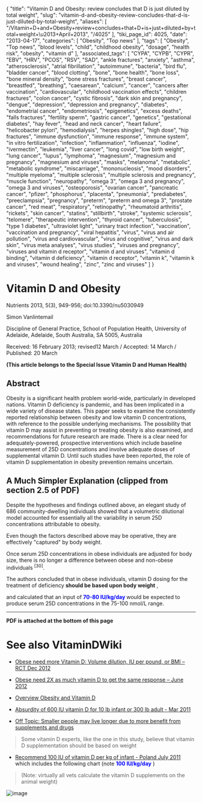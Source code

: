 {
    "title": "Vitamin D and Obesity: review concludes that D is just diluted by total weight",
    "slug": "vitamin-d-and-obesity-review-concludes-that-d-is-just-diluted-by-total-weight",
    "aliases": [
        "/Vitamin+D+and+Obesity+review+concludes+that+D+is+just+diluted+by+total+weight+\u2013+April+2013",
        "/4025"
    ],
    "tiki_page_id": 4025,
    "date": "2013-04-17",
    "categories": [
        "Obesity",
        "Top news"
    ],
    "tags": [
        "Obesity",
        "Top news",
        "blood levels",
        "child",
        "childhood obesity",
        "dosage",
        "health risk",
        "obesity",
        "vitamin d"
    ],
    "associated_tags": [
        "CYPA",
        "CYPB",
        "CYPR",
        "EBV",
        "HRV",
        "PCOS",
        "RSV",
        "SAD",
        "ankle fractures",
        "anxiety",
        "asthma",
        "atherosclerosis",
        "atrial fibrillation",
        "autoimmune",
        "bacteria",
        "bird flu",
        "bladder cancer",
        "blood clotting",
        "bone",
        "bone health",
        "bone loss",
        "bone mineral density",
        "bone stress fractures",
        "breast cancer",
        "breastfed",
        "breathing",
        "caesarean",
        "calcium",
        "cancer",
        "cancers after vaccination",
        "cardiovascular",
        "childhood vaccination effects",
        "children fractures",
        "colon cancer",
        "cystic fibrosis",
        "dark skin and pregnancy",
        "dengue",
        "depression",
        "depression and pregnancy",
        "diabetes",
        "endometrial cancer",
        "endometriosis",
        "epigenetics",
        "excess deaths",
        "falls fractures",
        "fertility sperm",
        "gastric cancer",
        "genetics",
        "gestational diabetes",
        "hay fever",
        "head and neck cancer",
        "heart failure",
        "helicobacter pylori",
        "hemodialysis",
        "herpes shingles",
        "high dose",
        "hip fractures",
        "immune dysfunction",
        "immune response",
        "immune system",
        "in vitro fertilization",
        "infection",
        "inflammation",
        "influenza",
        "iodine",
        "ivermectin",
        "leukemia",
        "liver cancer",
        "long covid",
        "low birth weight",
        "lung cancer",
        "lupus",
        "lymphoma",
        "magnesium",
        "magnesium and pregnancy",
        "magnesium and viruses",
        "masks",
        "melanoma",
        "metabolic",
        "metabolic syndrome",
        "miscarriage",
        "mononucleosis",
        "mood disorders",
        "multiple myeloma",
        "multiple sclerosis",
        "multiple sclerosis and pregnancy",
        "muscle function",
        "neuropathy",
        "omega 3",
        "omega 3 and pregnancy",
        "omega 3 and viruses",
        "osteoporosis",
        "ovarian cancer",
        "pancreatic cancer",
        "pfizer",
        "phosphorus",
        "placenta",
        "pneumonia",
        "prediabetes",
        "preeclampsia",
        "pregnancy",
        "preterm",
        "preterm and omega 3",
        "prostate cancer",
        "red meat",
        "respiratory",
        "retinopathy",
        "rheumatoid arthritis",
        "rickets",
        "skin cancer",
        "statins",
        "stillbirth",
        "stroke",
        "systemic sclerosis",
        "telomere",
        "therapeutic intervention",
        "thyroid cancer",
        "tuberculosis",
        "type 1 diabetes",
        "ultraviolet light",
        "urinary tract infection",
        "vaccination",
        "vaccination and pregnancy",
        "viral hepatitis",
        "virus",
        "virus and air pollution",
        "virus and cardiovascular",
        "virus and cognitive",
        "virus and dark skin",
        "virus meta analyses",
        "virus studies",
        "viruses and pregnancy",
        "viruses and vitamin d receptor",
        "vitamin d and viruses",
        "vitamin d binding",
        "vitamin d deficiency",
        "vitamin d receptor",
        "vitamin k",
        "vitamin k and viruses",
        "wound healing",
        "zinc",
        "zinc and viruses"
    ]
}


# Vitamin D and Obesity

Nutrients 2013, 5(3), 949-956; doi:10.3390/nu5030949

Simon Vanlintemail

Discipline of General Practice, School of Population Health, University of Adelaide, Adelaide, South Australia, SA 5005, Australia

Received: 16 February 2013; revised12 March  / Accepted: 14 March  / Published: 20 March 

 **(This article belongs to the Special Issue Vitamin D and Human Health)** 

## Abstract

Obesity is a significant health problem world-wide, particularly in developed nations. Vitamin D deficiency is pandemic, and has been implicated in a wide variety of disease states. This paper seeks to examine the consistently reported relationship between obesity and low vitamin D concentrations, with reference to the possible underlying mechanisms. The possibility that vitamin D may assist in preventing or treating obesity is also examined, and recommendations for future research are made. There is a clear need for adequately-powered, prospective interventions which include baseline measurement of 25D concentrations and involve adequate doses of supplemental vitamin D. Until such studies have been reported, the role of vitamin D supplementation in obesity prevention remains uncertain.

## A Much Simpler Explanation (clipped from section 2.5 of PDF)

Despite the hypotheses and findings outlined above, an elegant study of 686 community-dwelling individuals showed that a volumetric dilutional model accounted for essentially all the variability in serum 25D concentrations attributable to obesity.

Even though the factors described above may be operative, they are effectively "captured" by body weight. 

Once serum 25D concentrations in obese individuals are adjusted for body size, there is no longer a difference between obese and non-obese individuals <sup>[30]</sup>. 

The authors concluded that in obese individuals, vitamin D dosing for the treatment of deficiency  **should be based upon body weight** ,

and calculated that an input of  **<span style="color:#00F;">70-80 IU/kg/day </span>**  would be expected to produce serum 25D concentrations in the 75-100 nmol/L range.

---

 **PDF is attached at the bottom of this page** 

# See also VitaminDWiki

* [Obese need more Vitamin D: Volume dilution, IU per pound, or BMI – RCT Dec 2012](/posts/obese-need-more-vitamin-d-volume-dilution-iu-per-pound-or-bmi-rct)

* [Obese need 2X as much vitamin D to get the same response – June 2012](/tags/obese-need-2x-as-much-vitamin-d-to-get-the-same-response-june-2012.html)

* [Overview Obesity and Vitamin D](/tags/overview-obesity-and-vitamin-d.html)

* [Absurdity of 600 IU vitamin D for 10 lb infant or 300 lb adult - Mar 2011](/tags/absurdity-of-600-iu-vitamin-d-for-10-lb-infant-or-300-lb-adult-mar-2011.html)

* [Off Topic: Smaller people may live longer due to more benefit from supplements and drugs](/posts/off-topic-smaller-people-may-live-longer-due-to-more-benefit-from-supplements-and-drugs)

> Some vitamin D experts, like the one in this study, believe that vitamin D supplementation should be based on weight

* [Recommend 100 IU of vitamin D per kg of infant - Poland July 2011](/tags/recommend-100-iu-of-vitamin-d-per-kg-of-infant-poland-july-2011.html) which includes the following chart (note  **<span style="color:#00F;">100 IU/kg/day</span>** )

> (Note: virtually all vets calculate the vitamin D supplements on the animal weight)

<img src="/attachments/d3.mock.jpg" alt="image">